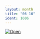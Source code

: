 ```yaml
---
layout: month
title: "06-16"
ident: 1606
---
```

<a href="/images/06-16.png"><img src="/images/06-16.png" class="mid" alt="Open" /></a>
